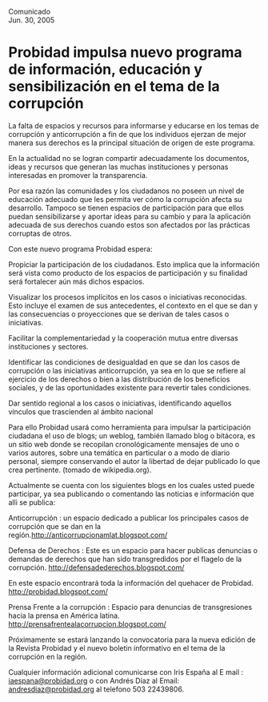 Comunicado  
Jun. 30, 2005

# Probidad impulsa nuevo programa de información, educación y sensibilización en el tema de la corrupción

La falta de espacios y recursos para informarse y educarse en los temas de
corrupción y anticorrupción a fin de que los individuos ejerzan de mejor manera
sus derechos es la principal situación de origen de este programa.

En la actualidad no se logran compartir adecuadamente los documentos, ideas y
recursos que generan las muchas instituciones y personas interesadas en promover
la transparencia.

Por esa razón las comunidades y los ciudadanos no poseen un nivel de educación
adecuado que les permita ver cómo la corrupción afecta su desarrollo. Tampoco se
tienen espacios de participación para que ellos puedan sensibilizarse y aportar
ideas para su cambio y para la aplicación adecuada de sus derechos cuando estos
son afectados por las prácticas corruptas de otros.

Con este nuevo programa Probidad espera:

Propiciar la participación de los ciudadanos. Esto implica que la información
será vista como producto de los espacios de participación y su finalidad será
fortalecer aún más dichos espacios.

Visualizar los procesos implícitos en los casos o iniciativas reconocidas. Esto
incluye el examen de sus antecedentes, el contexto en el que se dan y las
consecuencias o proyecciones que se derivan de tales casos o iniciativas.

Facilitar la complementariedad y la cooperación mutua entre diversas
instituciones y sectores.

Identificar las condiciones de desigualdad en que se dan los casos de corrupción
o las iniciativas anticorrupción, ya sea en lo que se refiere al ejercicio de
los derechos o bien a las distribución de los beneficios sociales, y de las
oportunidades existente para revertir tales condiciones.

Dar sentido regional a los casos o iniciativas, identificando aquellos vínculos
que trascienden al ámbito nacional

Para ello Probidad usará como herramienta para impulsar la participación
ciudadana el uso de blogs; un weblog, también llamado blog o bitácora, es un
sitio web donde se recopilan cronológicamente mensajes de uno o varios autores,
sobre una temática en particular o a modo de diario personal, siempre
conservando el autor la libertad de dejar publicado lo que crea pertinente.
(tomado de wikipedia.org).

Actualmente se cuenta con los siguientes blogs en los cuales usted puede
participar, ya sea publicando o comentando las noticias e información que alli
se publica:

Anticorrupción : un espacio dedicado a publicar los principales casos de
corrupción que se dan en la región.http://anticorrupcionamlat.blogspot.com/

Defensa de Derechos : Este es un espacio para hacer publicas denuncias o
demandas de derechos que han sido transgredidos por el flagelo de la corrupción.
http://defensadederechos.blogspot.com/

En este espacio encontrará toda la información del quehacer de Probidad.
http://probidad.blogspot.com/

Prensa Frente a la corrupción : Espacio para denuncias de transgresiones hacia
la prensa en América latina. http://prensafrentealacorrupcion.blogspot.com/

Próximamente se estará lanzando la convocatoria para la nueva edición de la
Revista Probidad y el nuevo boletin informativo en el tema de la corrupción en
la región.

Cualquier información adicional comunicarse con Iris España al E mail :
iaespana@probidad.org o con Andrés Díaz al Email: andresdiaz@probidad.org al
telefono 503 22439806.
